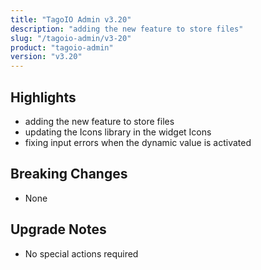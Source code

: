 ```yaml
---
title: "TagoIO Admin v3.20"
description: "adding the new feature to store files"
slug: "/tagoio-admin/v3-20"
product: "tagoio-admin"
version: "v3.20"
---
```


## Highlights

- adding the new feature to store files
- updating the Icons library in the widget Icons
- fixing input errors when the dynamic value is activated

## Breaking Changes

- None

## Upgrade Notes

- No special actions required
